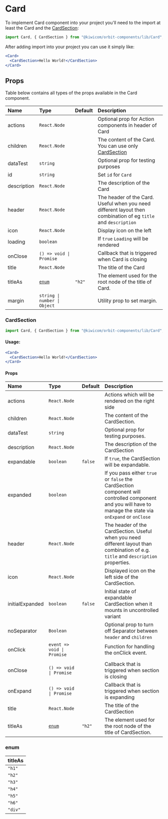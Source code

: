 # Card

To implement Card component into your project you'll need to the import at least the Card and the [CardSection](#cardsection):

```jsx
import Card, { CardSection } from "@kiwicom/orbit-components/lib/Card";
```

After adding import into your project you can use it simply like:

```jsx
<Card>
  <CardSection>Hello World!</CardSection>
</Card>
```

## Props

Table below contains all types of the props available in the Card component.

| Name        | Type                         | Default | Description                                                                                                    |
| :---------- | :--------------------------- | :------ | :------------------------------------------------------------------------------------------------------------- |
| actions     | `React.Node`                 |         | Optional prop for Action components in header of Card                                                          |
| children    | `React.Node`                 |         | The content of the Card. You can use only [CardSection](#cardsection)                                          |
| dataTest    | `string`                     |         | Optional prop for testing purposes                                                                             |
| id          | `string`                     |         | Set `id` for `Card`                                                                                            |
| description | `React.Node`                 |         | The description of the Card                                                                                    |
| header      | `React.Node`                 |         | The header of the Card. Useful when you need different layout then combination of eg `title` and `description` |
| icon        | `React.Node`                 |         | Display icon on the left                                                                                       |
| loading     | `boolean`                    |         | If `true` `Loading` will be rendered                                                                           |
| onClose     | `() => void \| Promise`      |         | Callback that is triggered when Card is closing                                                                |
| title       | `React.Node`                 |         | The title of the Card                                                                                          |
| titleAs     | [`enum`](#enum)              | `"h2"`  | The element used for the root node of the title of Card.                                                       |
| margin      | `string \| number \| Object` |         | Utility prop to set margin.                                                                                    |

### CardSection

```jsx
import Card, { CardSection } from "@kiwicom/orbit-components/lib/Card";
```

#### Usage:

```jsx
<Card>
  <CardSection>Hello World!</CardSection>
</Card>
```

#### Props

| Name            | Type                       | Default | Description                                                                                                                                                |
| :-------------- | :------------------------- | :------ | :--------------------------------------------------------------------------------------------------------------------------------------------------------- |
| actions         | `React.Node`               |         | Actions which will be rendered on the right side                                                                                                           |
| children        | `React.Node`               |         | The content of the CardSection.                                                                                                                            |
| dataTest        | `string`                   |         | Optional prop for testing purposes.                                                                                                                        |
| description     | `React.Node`               |         | The description of the CardSection                                                                                                                         |
| expandable      | `boolean`                  | `false` | If `true`, the CardSection will be expandable.                                                                                                             |
| expanded        | `boolean`                  |         | If you pass either `true` or `false` the CardSection component will controlled component and you will have to manage the state via `onExpand` or `onClose` |
| header          | `React.Node`               |         | The header of the CardSection. Useful when you need different layout than combination of e.g. `title` and `description` properties.                        |
| icon            | `React.Node`               |         | Displayed icon on the left side of the CardSection.                                                                                                        |
| initialExpanded | `boolean`                  | `false` | Initial state of expandable CardSection when it mounts in uncontrolled variant                                                                             |
| noSeparator     | `Boolean`                  |         | Optional prop to turn off Separator between `header` and `children`                                                                                        |
| onClick         | `event => void \| Promise` |         | Function for handling the onClick event.                                                                                                                   |
|                 |
| onClose         | `() => void \| Promise`    |         | Callback that is triggered when section is closing                                                                                                         |
| onExpand        | `() => void \| Promise`    |         | Callback that is triggered when section is expanding                                                                                                       |
| title           | `React.Node`               |         | The title of the CardSection                                                                                                                               |
| titleAs         | [`enum`](#enum)            | `"h2"`  | The element used for the root node of the title of CardSection.                                                                                            |

### enum

| titleAs |
| :------ |
| `"h1"`  |
| `"h2"`  |
| `"h3"`  |
| `"h4"`  |
| `"h5"`  |
| `"h6"`  |
| `"div"` |
